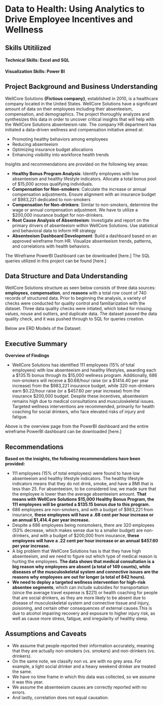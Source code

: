 # Data to Health: Using Analytics to Drive Employee Incentives and Wellness 
## Skills Utitilized
#### Technical Skills: Excel and SQL 
#### Visualization Skills: Power BI

## Project Background and Business Understanding
WellCore Solutions **{Fictious company}**, established in 2010, is a healthcare company located in the United States. 
WellCore Solutions have a significant amount of data on their employees including their absenteeism, compensation, and demographics. The project thoroughly analyzes and synthesizes this data in order to uncover critical insights that will help with the WellCore Solutions absenteeism rate. The company HR department has initiated a data-driven wellness and compensation initiative aimed at: 
- Promoting healthy behaviors among employees
- Reducing absenteeism
- Optimizing insurance budget allocations 
- Enhancing visibility into workforce health trends


Insights and recommendations are provided on the following key areas:
-   **Healthy Bonus Program Analysis**: Identify employees with low absenteeism and healthy lifestyle indicators. Allocate a total bonus pool of $15,000 across qualifying individuals.
-   **Compensation for Non-smokers**: Calculate the increase or annual compensation adjustments. Ensure alignment with an insurance budget of $983,221 dedicated to non-smokers
-   **Compensation for Non-drinkers**: Similar to non-smokers, determine the wage or annual compensation adjustment. We have to utilize a $200,000 insurance budget for non-drinkers.
-   **Root Cause Analysis of Absenteeism**: Investigate and report on the primary drivers of absenteeism within WellCore Solutions. Use statistical and behavioral data to inform HR strategy
-   **Absenteeism Dashboard Development**: Build a dashboard based on an approved wireframe from HR. Visualize absenteeism trends, patterns, and correlations with health behaviors.

The Wireframe PowerBI Dashboard can be downloaded [here.] 
The SQL queries utilized in this project can be found [here.]

## Data Structure and Data Understanding 
WellCore Solutions structure as seen below consists of three data sources: **employees**, **compensation**, and **reasons** with a total row count of 740 records of structured data. Prior to beginning the analysis, a variety of checks were conducted for quality control and familiarization with the dataset. Three data quality checks were intiated, which loked for missing values, nouse and outliers, and duplicate data. The dataset passed the data quality check, and it was pushed through to SQL for queries creation. 

Below are ERD Models of the Dataset: 

## Executive Summary
**Overview of Findings**
- WellCore Solutions has identified 111 employees (15% of total employees) with low absenteeism and healthy lifestyles, awarding each a $135.15 bonus through its $15,000 wellness program. Additionally, 686 non-smokers will receive a $0.68/hour raise (or a $1414.40 per year increase) from the $983,221 insurance budget, while 320 non-drinkers earn $0.22/hour raise (or a $457.60 per year increase) from the insurance $200,000 budget. Despite these incentives, absenteeism remains high due to medical consultations and musculoskeletal issues. Targeted wellness interventions are recommended, primarily for health coaching for social drinkers, who face elevated risks of injury and fatigue. 

Above is the overview page from the PowerBI dashboard and the entire wireframe PowerBI dashboard can be downloaded [here.] 

## Recommendations 
**Based on the insights, the following recommendations have been provided:**
- 111 employees (15% of total employees) were found to have low absenteeism and healthy lifestyle indicators. The healthy lifestyle indicators means that they do not drink, smoke, and have a BMI that is less than 25. For absenteeism, to be considered low, we made sure that the employee is lower than the average absenteeism amount. **That means with WellCore Solutions $15,000 Healthy Bonus Program, the 111 employees will be granted a $135.15 bonus due to this program.** 
- 686 employees are non-smokers, and with a budget of $983,221 from insurance, **these employees will have a .68 cent per hour increase or an annual $1,414.4 per year increase.**
- Despite a 686 employees being nonsmokers, there are 320 employees (53% decrease, which makes sense due to a smaller budget) are non-drinkers, and with a budget of $200,000 from insurance, **these employees will have a .22 cent per hour increase or an annual $457.60 per year increase.** 
- A big problem that WellCore Solutions has is that they have high absenteeism, and we need to figure out which type of medical reason is hurting the employees. **The data shows that medical consultation is a big reason why employees are absent (a total of 149 counts), while diseases of the musculoskeletal system and connective issues are the reasons why employees are out for longer (a total of 842 hours).**  
- **We need to deploy a targeted wellness intervention for high-risk absentee segments**, which can include subsidies for transportation (since the average travel expense is $221) or health coaching for people that are social drinkers, as they are more likely to be absent due to disease of musculoskeletal system and connective tissue and injury, poisoning, and certain other consequences of external causes.This is due to alcohol impairing recovery and exposure to higher injury risk, as well as cause more stress, fatigue, and irregularity of healthy sleep.  

## Assumptions and Caveats
- We assume that people reported their information accurately, meaning that they are actually non-smokers (vs. smokers) and non-drinkers (vs. drinkers). 
- On the same note, we classify non vs. are with no grey area. For example, a light social drinker and a heavy weekend drinker are treated the same. 
- We have no time frame in which this data was collected, so we assume it was this year. 
- We assume the absenteeism causes are correctly reported with no errors.
- And lastly, correlation does not equal causation.
